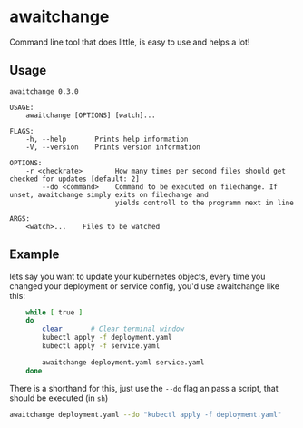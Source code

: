# awaitchange

Command line tool that does little, is easy to use and helps a lot!

## Usage

```
awaitchange 0.3.0

USAGE:
    awaitchange [OPTIONS] [watch]...

FLAGS:
    -h, --help       Prints help information
    -V, --version    Prints version information

OPTIONS:
    -r <checkrate>        How many times per second files should get checked for updates [default: 2]
        --do <command>    Command to be executed on filechange. If unset, awaitchange simply exits on filechange and
                          yields controll to the programm next in line

ARGS:
    <watch>...    Files to be watched

```

## Example

lets say you want to update your kubernetes objects, every time you changed your deployment or service config,
you'd use awaitchange like this:
```sh
    while [ true ]
    do
        clear       # Clear terminal window
        kubectl apply -f deployment.yaml
        kubectl apply -f service.yaml

        awaitchange deployment.yaml service.yaml
    done
```

There is a shorthand for this, just use the `--do` flag an pass a script, that should be executed (in `sh`)

```sh
awaitchange deployment.yaml --do "kubectl apply -f deployment.yaml"
```
